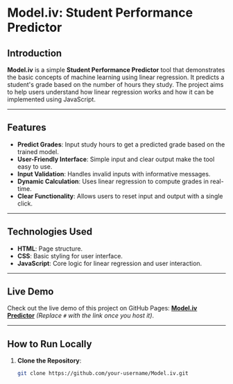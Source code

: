 # Model.iv: Student Performance Predictor

## Introduction
**Model.iv** is a simple **Student Performance Predictor** tool that demonstrates the basic concepts of machine learning using linear regression. It predicts a student's grade based on the number of hours they study. The project aims to help users understand how linear regression works and how it can be implemented using JavaScript.

---

## Features
- **Predict Grades**: Input study hours to get a predicted grade based on the trained model.
- **User-Friendly Interface**: Simple input and clear output make the tool easy to use.
- **Input Validation**: Handles invalid inputs with informative messages.
- **Dynamic Calculation**: Uses linear regression to compute grades in real-time.
- **Clear Functionality**: Allows users to reset input and output with a single click.

---

## Technologies Used
- **HTML**: Page structure.
- **CSS**: Basic styling for user interface.
- **JavaScript**: Core logic for linear regression and user interaction.

---

## Live Demo
Check out the live demo of this project on GitHub Pages: **[Model.iv Predictor](#)** *(Replace `#` with the link once you host it)*.

---

## How to Run Locally
1. **Clone the Repository**:
   ```bash
   git clone https://github.com/your-username/Model.iv.git
